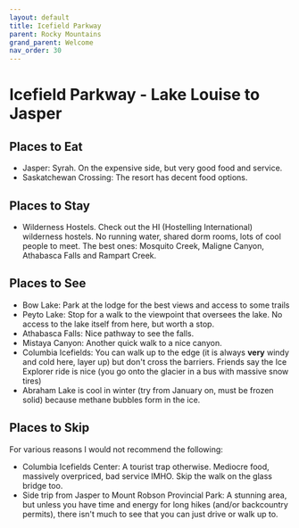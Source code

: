 ```yaml
---
layout: default
title: Icefield Parkway
parent: Rocky Mountains
grand_parent: Welcome
nav_order: 30
---
```

# Icefield Parkway - Lake Louise to Jasper

## Places to Eat
- Jasper: Syrah. On the expensive side, but very good food and service.
- Saskatchewan Crossing: The resort has decent food options.

## Places to Stay
- Wilderness Hostels. Check out the HI (Hostelling International) wilderness hostels. No running water, shared dorm rooms, lots of cool people to meet. The best ones: Mosquito Creek, Maligne Canyon, Athabasca Falls and Rampart Creek.

## Places to See
- Bow Lake: Park at the lodge for the best views and access to some trails
- Peyto Lake: Stop for a walk to the viewpoint that oversees the lake. No access to the lake itself from here, but worth a stop.
- Athabasca Falls: Nice pathway to see the falls.
- Mistaya Canyon: Another quick walk to a nice canyon.
- Columbia Icefields: You can walk up to the edge (it is always **very** windy and cold here, layer up) but don't cross the barriers. Friends say the Ice Explorer ride is nice (you go onto the glacier in a bus with massive snow tires)
- Abraham Lake is cool in winter (try from January on, must be frozen solid) because methane bubbles form in the ice.

## Places to Skip
For various reasons I would not recommend the following:

- Columbia Icefields Center: A tourist trap otherwise. Mediocre food, massively overpriced, bad service IMHO. Skip the walk on the glass bridge too.
- Side trip from Jasper to Mount Robson Provincial Park: A stunning area, but unless you have time and energy for long hikes (and/or backcountry permits), there isn't much to see that you can just drive or walk up to.
